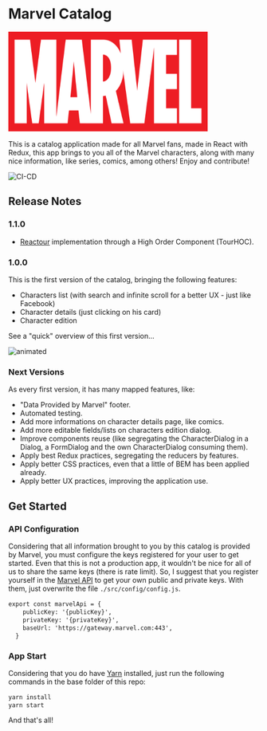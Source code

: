 # Marvel Catalog

<img src="https://github.com/lucas-rombaldi/marvel-catalog/blob/master/src/img/marvel-logo.png?raw=true" height="200" width="400"/>

This is a catalog application made for all Marvel fans, made in React with Redux, this app brings to you all of the Marvel characters, along with many nice information, like series, comics, among others! Enjoy and contribute!

![CI-CD](https://github.com/lucas-rombaldi/marvel-catalog/workflows/CI-CD/badge.svg)

## Release Notes

### 1.1.0
- [Reactour](https://reactour.js.org/) implementation through a High Order Component (TourHOC).

### 1.0.0
This is the first version of the catalog, bringing the following features:
- Characters list (with search and infinite scroll for a better UX - just like Facebook)
- Character details (just clicking on his card)
- Character edition

See a "quick" overview of this first version...

<img src="https://github.com/lucas-rombaldi/marvel-catalog/blob/master/docs/videos/v1.0.0/marvel-catalog.gif" alt="animated"/>

### Next Versions
As every first version, it has many mapped features, like:
- "Data Provided by Marvel" footer.
- Automated testing.
- Add more informations on character details page, like comics.
- Add more editable fields/lists on characters edition dialog.
- Improve components reuse (like segregating the CharacterDialog in a Dialog, a FormDialog and the own CharacterDialog consuming them).
- Apply best Redux practices, segregating the reducers by features.
- Apply better CSS practices, even that a little of BEM has been applied already.
- Apply better UX practices, improving the application use.

## Get Started

### API Configuration
Considering that all information brought to you by this catalog is provided by Marvel, you must configure the keys registered for your user to get started. Even that this is not a production app, it wouldn't be nice for all of us to share the same keys (there is rate limit). So, I suggest that you register yourself in the [Marvel API](https://developer.marvel.com/account) to get your own public and private keys. With them, just overwrite the file `./src/config/config.js`.

``` 
export const marvelApi = {
    publicKey: '{publicKey}',
    privateKey: '{privateKey}',
    baseUrl: 'https://gateway.marvel.com:443',
  }
```

### App Start

Considering that you do have [Yarn](https://yarnpkg.com/) installed, just run the following commands in the base folder of this repo:

```
yarn install
yarn start
```

And that's all! 